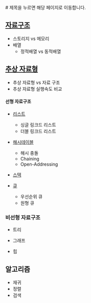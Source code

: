\# 제목을 누르면 해당 페이지로 이동합니다.

## [자료구조](https://github.com/JIKMAN/Algorithm/blob/master/Data-Structure.md)

* 스토리지 vs 메모리
* 배열
    * 정적배열 vs 동적배열

## [추상 자료형](https://github.com/JIKMAN/Algorithm/blob/master/Data-Structure.md)

* 추상 자료형 vs 자료 구조
* 추상 자료형 실행속도 비교

#### 선형 자료구조

* [리스트](https://github.com/JIKMAN/Algorithm/tree/master/list)
    * 싱글 링크드 리스트
    * 더블 링크드 리스트
* [해시테이블](https://github.com/JIKMAN/Algorithm/tree/master/Hash-Table)
    * 해시 충돌
    * Chaining
    * Open-Addressing
* [스택](https://github.com/JIKMAN/Algorithm/blob/master/Data_Structure/README.md)


* [큐](https://github.com/JIKMAN/Algorithm/blob/master/Data_Structure/README.md)
    * 우선순위 큐
    * 원형 큐



### 비선형 자료구조

* 트리

* 그래프

* 힙

## 알고리즘
* 재귀
* 정렬
* 검색